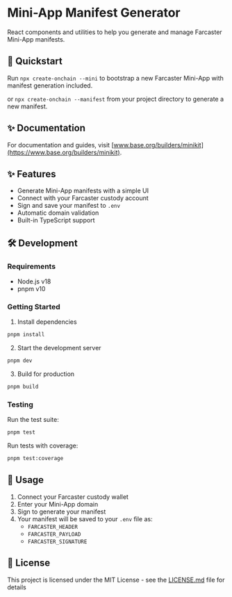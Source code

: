 # Mini-App Manifest Generator

React components and utilities to help you generate and manage Farcaster Mini-App manifests.

## 🚀 Quickstart

Run `npx create-onchain --mini` to bootstrap a new Farcaster Mini-App with manifest generation included.

or `npx create-onchain --manifest` from your project directory to generate a new manifest.

## ✨ Documentation

For documentation and guides, visit [www.base.org/builders/minikit](https://www.base.org/builders/minikit).

## ✨ Features

- Generate Mini-App manifests with a simple UI
- Connect with your Farcaster custody account
- Sign and save your manifest to `.env`
- Automatic domain validation
- Built-in TypeScript support

## 🛠️ Development

### Requirements

- Node.js v18
- pnpm v10

### Getting Started

1. Install dependencies
```bash
pnpm install
```

2. Start the development server
```bash
pnpm dev
```

3. Build for production
```bash
pnpm build
```

### Testing

Run the test suite:
```bash
pnpm test
```

Run tests with coverage:
```bash
pnpm test:coverage
```

## 📖 Usage

1. Connect your Farcaster custody wallet
2. Enter your Mini-App domain
3. Sign to generate your manifest
4. Your manifest will be saved to your `.env` file as:
   - `FARCASTER_HEADER`
   - `FARCASTER_PAYLOAD`
   - `FARCASTER_SIGNATURE`

## 🌊 License

This project is licensed under the MIT License - see the [LICENSE.md](LICENSE.md) file for details
